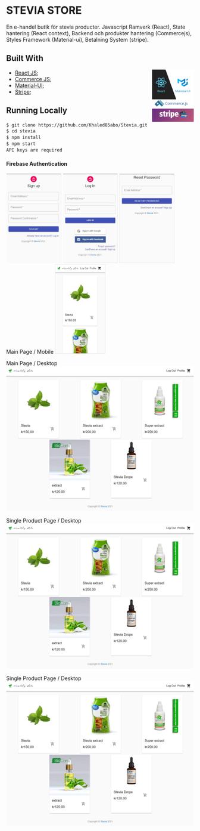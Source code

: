 # STEVIA STORE

En e-handel butik för stevia producter.
Javascript Ramverk (React),
State hantering (React context),
Backend och produkter hantering (Commercejs),
Styles Framework (Material-ui),
Betalning System (stripe).

## Built With

<img align="right" src="./src/assets/stack.png" alt="Stack" height="140px">

- [React JS](https://reactjs.org/);
- [Commerce JS](https://commercejs.com/);
- [Material-UI](https://material-ui.com/);
- [Stripe](https://stripe.com/en-se);

## Running Locally

```bash
$ git clone https://github.com/Khaled85abo/Stevia.git
$ cd stevia
$ npm install
$ npm start
API keys are required
```

<h4>Firebase Authentication</h4>
<div>
<img display='inline-block'  src="./src/assets/signup.JPG" alt="signup" height="240px">
<img display='inline-block' src="./src/assets/login.JPG" alt="login" height="240px">
<img display='inline-block' src="./src/assets/resetpassword.JPG" alt="reset" height="240px">
</div>
Main Page / Mobile
<img  src="./src/assets/mainpage-mobile.JPG" alt="Stack" height="240px">

Main Page / Desktop
![Products](./src/assets/mainpage-desktop.JPG)

Single Product Page / Desktop
![Products](./src/assets/mainpage-desktop.JPG)

Single Product Page / Desktop
![Products](./src/assets/mainpage-desktop.JPG)
